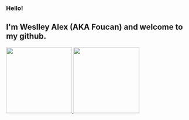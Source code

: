 ### Hello! 

## I'm Weslley Alex (AKA Foucan) and welcome to my github.

<div>
<a href="https://github.com/F0uCan">
<img height="180em" src="https://github-readme-stats.vercel.app/api/top-langs/?username=F0uCan&layout=compact&langs_count=7&theme=github_dark"/>
<img height="180em" src="https://github-readme-stats.vercel.app/api?username=F0uCan&show_icons=true&theme=github_dark&include_all_commits=true&count_private=true"/>
</div>

